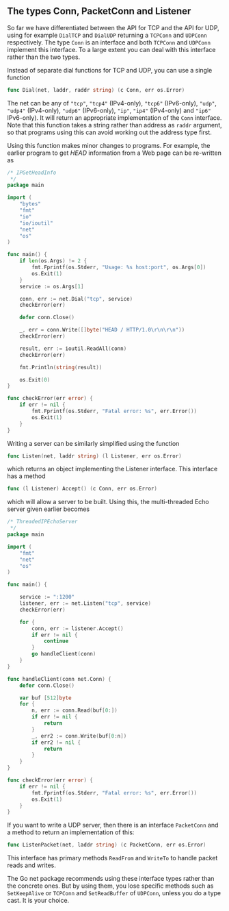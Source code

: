 ## The types Conn, PacketConn and Listener

 So far we have differentiated between the API for TCP and the API for UDP, using for example `DialTCP` and `DialUDP` returning a `TCPConn` and `UDPConn` respectively. The type `Conn` is an interface and both `TCPConn` and `UDPConn` implement this interface. To a large extent you can deal with this interface rather than the two types.

Instead of separate dial functions for TCP and UDP, you can use a single function

```go
func Dial(net, laddr, raddr string) (c Conn, err os.Error)
```
  
The net can be any of `"tcp"`, `"tcp4"` (IPv4-only), `"tcp6"` (IPv6-only), `"udp"`, `"udp4"` (IPv4-only), `"udp6"` (IPv6-only), `"ip"`, `"ip4"` (IPv4-only) and `"ip6"` IPv6-only). It will return an appropriate implementation of the `Conn` interface. Note that this function takes a string rather than address as `raddr` argument, so that programs using this can avoid working out the address type first.

Using this function makes minor changes to programs. For example, the earlier program to get *HEAD* information from a Web page can be re-written as

```go
/* IPGetHeadInfo
 */
package main

import (
	"bytes"
	"fmt"
	"io"
	"io/ioutil"
	"net"
	"os"
)

func main() {
	if len(os.Args) != 2 {
		fmt.Fprintf(os.Stderr, "Usage: %s host:port", os.Args[0])
		os.Exit(1)
	}
	service := os.Args[1]

	conn, err := net.Dial("tcp", service)
	checkError(err)

	defer conn.Close()

	_, err = conn.Write([]byte("HEAD / HTTP/1.0\r\n\r\n"))
	checkError(err)

	result, err := ioutil.ReadAll(conn)
	checkError(err)

	fmt.Println(string(result))

	os.Exit(0)
}

func checkError(err error) {
	if err != nil {
		fmt.Fprintf(os.Stderr, "Fatal error: %s", err.Error())
		os.Exit(1)
	}
}
```

Writing a server can be similarly simplified using the function

```go 
func Listen(net, laddr string) (l Listener, err os.Error)
``` 
  
which returns an object implementing the Listener interface. This interface has a method

```go
func (l Listener) Accept() (c Conn, err os.Error)
```

which will allow a server to be built. Using this, the multi-threaded Echo server given earlier becomes

```go
/* ThreadedIPEchoServer
 */
package main

import (
	"fmt"
	"net"
	"os"
)

func main() {

	service := ":1200"
	listener, err := net.Listen("tcp", service)
	checkError(err)

	for {
		conn, err := listener.Accept()
		if err != nil {
			continue
		}
		go handleClient(conn)
	}
}

func handleClient(conn net.Conn) {
	defer conn.Close()

	var buf [512]byte
	for {
		n, err := conn.Read(buf[0:])
		if err != nil {
			return
		}
		_, err2 := conn.Write(buf[0:n])
		if err2 != nil {
			return
		}
	}
}

func checkError(err error) {
	if err != nil {
		fmt.Fprintf(os.Stderr, "Fatal error: %s", err.Error())
		os.Exit(1)
	}
}
```

If you want to write a UDP server, then there is an interface `PacketConn` and a method to return an implementation of this:

```go
func ListenPacket(net, laddr string) (c PacketConn, err os.Error)
```

This interface has primary methods `ReadFrom` and `WriteTo` to handle packet reads and writes.

The Go net package recommends using these interface types rather than the concrete ones. But by using them, you lose specific methods such as `SetKeepAlive` or `TCPConn` and `SetReadBuffer` of `UDPConn`, unless you do a type cast. It is your choice. 


